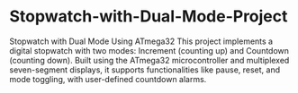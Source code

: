 # Stopwatch-with-Dual-Mode-Project
Stopwatch with Dual Mode Using ATmega32  This project implements a digital stopwatch with two modes: Increment (counting up) and Countdown (counting down). Built using the ATmega32 microcontroller and multiplexed seven-segment displays, it supports functionalities like pause, reset, and mode toggling, with user-defined countdown alarms.
